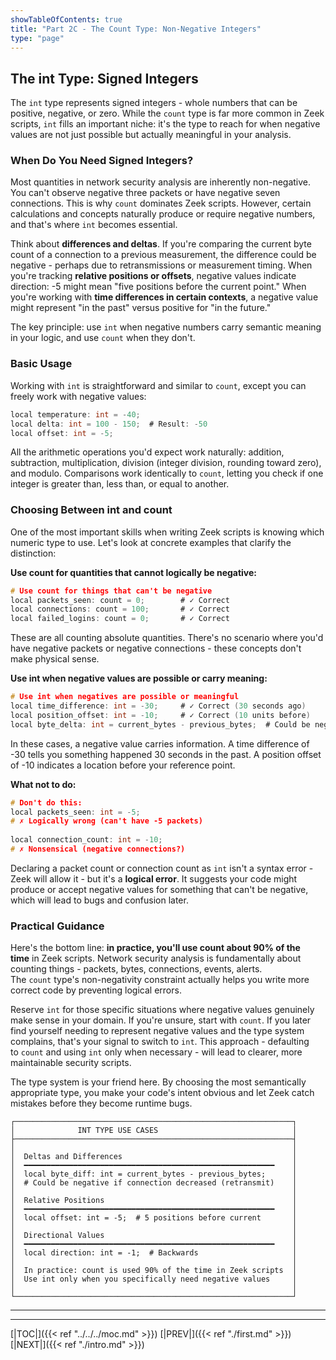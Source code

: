 ```yaml
---
showTableOfContents: true
title: "Part 2C - The Count Type: Non-Negative Integers"
type: "page"
---
```





## The int Type: Signed Integers

The `int` type represents signed integers - whole numbers that can be positive, negative, or zero. While the `count` type is far more common in Zeek scripts, `int` fills an important niche: it's the type to reach for when negative values are not just possible but actually meaningful in your analysis.

### When Do You Need Signed Integers?

Most quantities in network security analysis are inherently non-negative. You can't observe negative three packets or have negative seven connections. This is why `count` dominates Zeek scripts. However, certain calculations and concepts naturally produce or require negative numbers, and that's where `int` becomes essential.

Think about **differences and deltas**. If you're comparing the current byte count of a connection to a previous measurement, the difference could be negative - perhaps due to retransmissions or measurement timing. When you're tracking **relative positions or offsets**, negative values indicate direction: -5 might mean "five positions before the current point." When you're working with **time differences in certain contexts**, a negative value might represent "in the past" versus positive for "in the future."

The key principle: use `int` when negative numbers carry semantic meaning in your logic, and use `count` when they don't.

### Basic Usage

Working with `int` is straightforward and similar to `count`, except you can freely work with negative values:

```c
local temperature: int = -40;
local delta: int = 100 - 150;  # Result: -50
local offset: int = -5;
```

All the arithmetic operations you'd expect work naturally: addition, subtraction, multiplication, division (integer division, rounding toward zero), and modulo. Comparisons work identically to `count`, letting you check if one integer is greater than, less than, or equal to another.

### Choosing Between int and count

One of the most important skills when writing Zeek scripts is knowing which numeric type to use. Let's look at concrete examples that clarify the distinction:

**Use count for quantities that cannot logically be negative:**

```c
# Use count for things that can't be negative
local packets_seen: count = 0;        # ✓ Correct
local connections: count = 100;       # ✓ Correct
local failed_logins: count = 0;       # ✓ Correct
```

These are all counting absolute quantities. There's no scenario where you'd have negative packets or negative connections - these concepts don't make physical sense.

**Use int when negative values are possible or carry meaning:**

```c
# Use int when negatives are possible or meaningful
local time_difference: int = -30;     # ✓ Correct (30 seconds ago)
local position_offset: int = -10;     # ✓ Correct (10 units before)
local byte_delta: int = current_bytes - previous_bytes;  # Could be negative
```

In these cases, a negative value carries information. A time difference of -30 tells you something happened 30 seconds in the past. A position offset of -10 indicates a location before your reference point.

**What not to do:**

```c
# Don't do this:
local packets_seen: int = -5;       
# ✗ Logically wrong (can't have -5 packets)
 
local connection_count: int = -10;  
# ✗ Nonsensical (negative connections?)
```

Declaring a packet count or connection count as `int` isn't a syntax error - Zeek will allow it - but it's a **logical error**. It suggests your code might produce or accept negative values for something that can't be negative, which will lead to bugs and confusion later.

### Practical Guidance

Here's the bottom line: **in practice, you'll use count about 90% of the time** in Zeek scripts. Network security analysis is fundamentally about counting things - packets, bytes, connections, events, alerts. The `count` type's non-negativity constraint actually helps you write more correct code by preventing logical errors.

Reserve `int` for those specific situations where negative values genuinely make sense in your domain. If you're unsure, start with `count`. If you later find yourself needing to represent negative values and the type system complains, that's your signal to switch to `int`. This approach - defaulting to `count` and using `int` only when necessary - will lead to clearer, more maintainable security scripts.

The type system is your friend here. By choosing the most semantically appropriate type, you make your code's intent obvious and let Zeek catch mistakes before they become runtime bugs.


```
┌──────────────────────────────────────────────────────────────┐
│              INT TYPE USE CASES                              │
├──────────────────────────────────────────────────────────────┤
│                                                              │
│  Deltas and Differences                                      │
│  ━━━━━━━━━━━━━━━━━━━━━━━━━━━━━━━━━━━━━━━━━━━━━━━━━━━━━━━━    │
│  local byte_diff: int = current_bytes - previous_bytes;      │
│  # Could be negative if connection decreased (retransmit)    │
│                                                              │
│  Relative Positions                                          │
│  ━━━━━━━━━━━━━━━━━━━━━━━━━━━━━━━━━━━━━━━━━━━━━━━━━━━━━━━━    │
│  local offset: int = -5;  # 5 positions before current       │
│                                                              │
│  Directional Values                                          │
│  ━━━━━━━━━━━━━━━━━━━━━━━━━━━━━━━━━━━━━━━━━━━━━━━━━━━━━━━━    │
│  local direction: int = -1;  # Backwards                     │
│                                                              │
│  In practice: count is used 90% of the time in Zeek scripts  │
│  Use int only when you specifically need negative values     │
│                                                              │
└──────────────────────────────────────────────────────────────┘
```


___


---
[|TOC|]({{< ref "../../../moc.md" >}})
[|PREV|]({{< ref "./first.md" >}})
[|NEXT|]({{< ref "./intro.md" >}})

